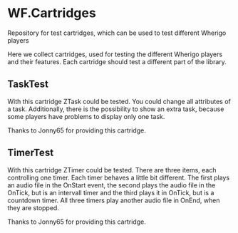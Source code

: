 WF.Cartridges
=============

Repository for test cartridges, which can be used to test different Wherigo players

Here we collect cartridges, used for testing the different Wherigo players and their features. Each cartridge should test a different part of the library.

TaskTest
--------

With this cartridge ZTask could be tested. You could change all attributes of a task. Additionally, there is the possibility to show an extra task, because some players have problems to display only one task.

Thanks to Jonny65 for providing this cartridge.

TimerTest
---------

With this cartridge ZTimer could be tested. There are three items, each controlling one timer. Each timer behaves a little bit different. The first plays an audio file in the OnStart event, the second plays the audio file in the OnTick, but is an intervall timer and the third plays it in OnTick, but is a countdown timer. All three timers play another audio file in OnEnd, when they are stopped.

Thanks to Jonny65 for providing this cartridge.